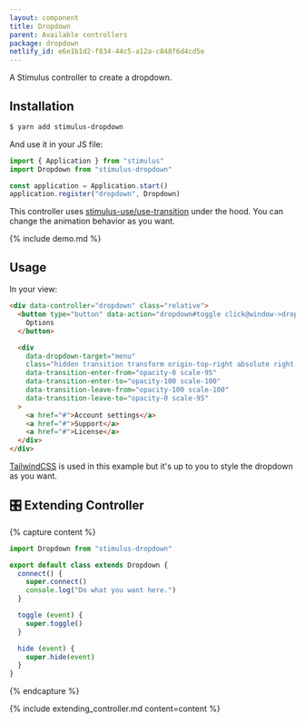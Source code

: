 ```yaml
---
layout: component
title: Dropdown
parent: Available controllers
package: dropdown
netlify_id: e6e1b1d2-f834-44c5-a12a-c848f6d4cd5e
---
```


A Stimulus controller to create a dropdown.

## Installation

```bash
$ yarn add stimulus-dropdown
```

And use it in your JS file:
```js
import { Application } from "stimulus"
import Dropdown from "stimulus-dropdown"

const application = Application.start()
application.register("dropdown", Dropdown)
```

This controller uses [stimulus-use/use-transition](https://stimulus-use.github.io/stimulus-use/#/use-transition) under the hood. You can change the animation behavior as you want.

{% include demo.md %}

## Usage

In your view:
```html
<div data-controller="dropdown" class="relative">
  <button type="button" data-action="dropdown#toggle click@window->dropdown#hide">
    Options
  </button>

  <div
    data-dropdown-target="menu"
    class="hidden transition transform origin-top-right absolute right-0"
    data-transition-enter-from="opacity-0 scale-95"
    data-transition-enter-to="opacity-100 scale-100"
    data-transition-leave-from="opacity-100 scale-100"
    data-transition-leave-to="opacity-0 scale-95"
  >
    <a href="#">Account settings</a>
    <a href="#">Support</a>
    <a href="#">License</a>
  </div>
</div>
```

[TailwindCSS](https://tailwindcss.com/) is used in this example but it's up to you to style the dropdown as you want.

## 🎛 Extending Controller

{% capture content %}
```js
import Dropdown from "stimulus-dropdown"

export default class extends Dropdown {
  connect() {
    super.connect()
    console.log("Do what you want here.")
  }

  toggle (event) {
    super.toggle()
  }

  hide (event) {
    super.hide(event)
  }
}
```
{% endcapture %}

{% include extending_controller.md content=content %}
